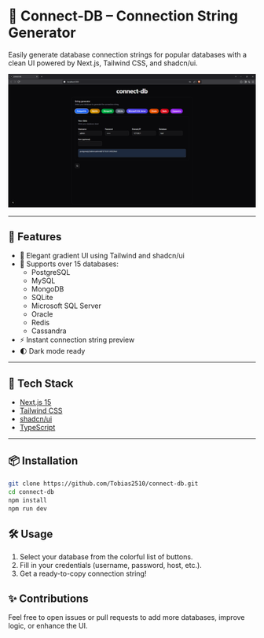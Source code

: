 # 🔌 Connect-DB – Connection String Generator

Easily generate database connection strings for popular databases with a clean UI powered by Next.js, Tailwind CSS, and shadcn/ui.

![screenshot](./public/screenshot.png)

---

## 🚀 Features

- 🎨 Elegant gradient UI using Tailwind and shadcn/ui
- 🔎 Supports over 15 databases:
  - PostgreSQL
  - MySQL
  - MongoDB
  - SQLite
  - Microsoft SQL Server
  - Oracle
  - Redis
  - Cassandra
- ⚡ Instant connection string preview
- 🌓 Dark mode ready

---

## 🧪 Tech Stack

- [Next.js 15](https://nextjs.org/)
- [Tailwind CSS](https://tailwindcss.com/)
- [shadcn/ui](https://ui.shadcn.com/)
- [TypeScript](https://www.typescriptlang.org/)

---

## 📦 Installation

```bash
git clone https://github.com/Tobias2510/connect-db.git
cd connect-db
npm install
npm run dev
```

## 🛠 Usage

1. Select your database from the colorful list of buttons.
2. Fill in your credentials (username, password, host, etc.).
3. Get a ready-to-copy connection string!

## ✨ Contributions

Feel free to open issues or pull requests to add more databases, improve logic, or enhance the UI.
